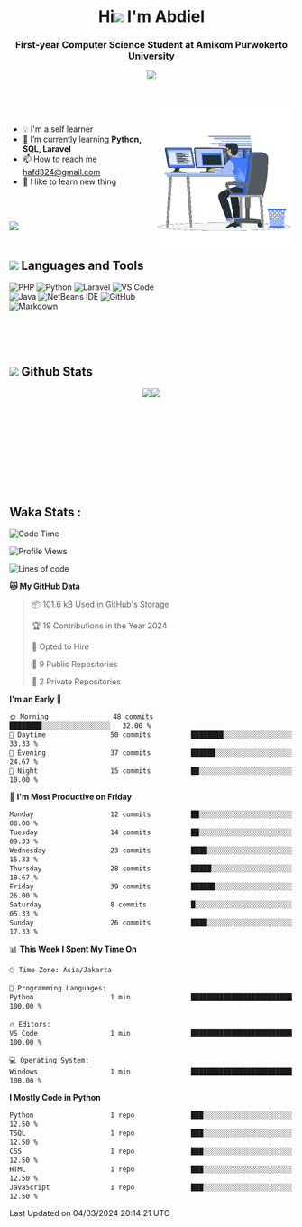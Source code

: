 
<h1 align="center"><b>Hi<img src="https://media.giphy.com/media/hvRJCLFzcasrR4ia7z/giphy.gif" width="35"> I'm Abdiel </b></h1>

<h3 align="center"> First-year Computer Science Student at Amikom Purwokerto University </h3>

<div align='center'>
	
![](https://komarev.com/ghpvc/?username=dlzcods&style=for-the-badge)
	
</div>
<br>

<picture> <img align="right" src="https://github.com/0xAbdulKhalid/0xAbdulKhalid/raw/main/assets/mdImages/Right_Side.gif" width = 250px></picture>

<br>

- 💡 I'm a self learner
- 🌱 I’m currently learning **Python, SQL, Laravel**
- 📫 How to reach me [hafd324@gmail.com](mailto:hafd324d@gmail.com)
- 📃 I like to learn new thing

<br><br>

<img src="https://user-images.githubusercontent.com/73097560/115834477-dbab4500-a447-11eb-908a-139a6edaec5c.gif"><br><br>

## <img src="https://media2.giphy.com/media/QssGEmpkyEOhBCb7e1/giphy.gif?cid=ecf05e47a0n3gi1bfqntqmob8g9aid1oyj2wr3ds3mg700bl&rid=giphy.gif" width ="25"><b> Languages and Tools</b>

![PHP](https://img.shields.io/badge/PHP%20-FFFFFF.svg?style=for-the-badge&logo=php&logoColor=blue)
![Python](https://img.shields.io/badge/Python%20-FFFFFF.svg?style=for-the-badge&logo=python&logoColor=blue)
![Laravel](https://img.shields.io/badge/laravel-FFFFFF.svg?style=for-the-badge&logo=laravel&logoColor=blue)
![VS Code](https://img.shields.io/badge/VS%20Code-FFFFFF.svg?style=for-the-badge&logo=visual-studio-code&logoColor=blue)
<br>
![Java](https://img.shields.io/badge/Java-FFFFFF.svg?style=for-the-badge&logo=java&logoColor=blue)
![NetBeans IDE](https://img.shields.io/badge/NetBeans%20IDE-FFFFFF.svg?style=for-the-badge&logo=apache-netbeans-ide&logoColor=blue)
![GitHub](https://img.shields.io/badge/github-FFFFFF.svg?style=for-the-badge&logo=github&logoColor=blue)
<br>
![Markdown](https://img.shields.io/badge/markdown-FFFFFF.svg?style=for-the-badge&logo=markdown&logoColor=blue)

<br>
<br>
<br>


## <img src="https://media.giphy.com/media/iY8CRBdQXODJSCERIr/giphy.gif" width="35"><b> Github Stats </b>

<div  style="display: flex; flex-wrap: wrap; justify-content: center;">
   <img height="160em" src="https://github-readme-stats.vercel.app/api?username=dlzcods&show_icons=true&theme=default" />
   <img height="160em" src="https://github-readme-stats.vercel.app/api/top-langs/?username=dlzcods&layout=compact" />
</div>



<br>

## Waka Stats :

<!--START_SECTION:waka-->
![Code Time](http://img.shields.io/badge/Code%20Time-109%20hrs%2015%20mins-blue)

![Profile Views](http://img.shields.io/badge/Profile%20Views-4-blue)

![Lines of code](https://img.shields.io/badge/From%20Hello%20World%20I%27ve%20Written-704.5%20thousand%20lines%20of%20code-blue)

**🐱 My GitHub Data** 

> 📦 101.6 kB Used in GitHub's Storage 
 > 
> 🏆 19 Contributions in the Year 2024
 > 
> 💼 Opted to Hire
 > 
> 📜 9 Public Repositories 
 > 
> 🔑 2 Private Repositories 
 > 
**I'm an Early 🐤** 

```text
🌞 Morning                48 commits          ████████░░░░░░░░░░░░░░░░░   32.00 % 
🌆 Daytime                50 commits          ████████░░░░░░░░░░░░░░░░░   33.33 % 
🌃 Evening                37 commits          ██████░░░░░░░░░░░░░░░░░░░   24.67 % 
🌙 Night                  15 commits          ██░░░░░░░░░░░░░░░░░░░░░░░   10.00 % 
```
📅 **I'm Most Productive on Friday** 

```text
Monday                   12 commits          ██░░░░░░░░░░░░░░░░░░░░░░░   08.00 % 
Tuesday                  14 commits          ██░░░░░░░░░░░░░░░░░░░░░░░   09.33 % 
Wednesday                23 commits          ████░░░░░░░░░░░░░░░░░░░░░   15.33 % 
Thursday                 28 commits          █████░░░░░░░░░░░░░░░░░░░░   18.67 % 
Friday                   39 commits          ██████░░░░░░░░░░░░░░░░░░░   26.00 % 
Saturday                 8 commits           █░░░░░░░░░░░░░░░░░░░░░░░░   05.33 % 
Sunday                   26 commits          ████░░░░░░░░░░░░░░░░░░░░░   17.33 % 
```


📊 **This Week I Spent My Time On** 

```text
🕑︎ Time Zone: Asia/Jakarta

💬 Programming Languages: 
Python                   1 min               █████████████████████████   100.00 % 

🔥 Editors: 
VS Code                  1 min               █████████████████████████   100.00 % 

💻 Operating System: 
Windows                  1 min               █████████████████████████   100.00 % 
```

**I Mostly Code in Python** 

```text
Python                   1 repo              ███░░░░░░░░░░░░░░░░░░░░░░   12.50 % 
TSQL                     1 repo              ███░░░░░░░░░░░░░░░░░░░░░░   12.50 % 
CSS                      1 repo              ███░░░░░░░░░░░░░░░░░░░░░░   12.50 % 
HTML                     1 repo              ███░░░░░░░░░░░░░░░░░░░░░░   12.50 % 
JavaScript               1 repo              ███░░░░░░░░░░░░░░░░░░░░░░   12.50 % 
```




 Last Updated on 04/03/2024 20:14:21 UTC
<!--END_SECTION:waka-->

<br>
<br>

